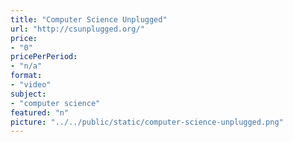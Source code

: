 ```yaml
---
title: "Computer Science Unplugged"
url: "http://csunplugged.org/"
price: 
- "0"
pricePerPeriod: 
- "n/a"
format: 
- "video"
subject: 
- "computer science"
featured: "n"
picture: "../../public/static/computer-science-unplugged.png"
---
```

